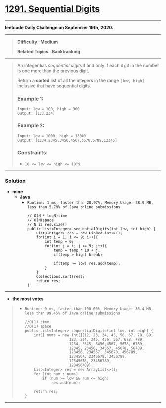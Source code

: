# [1291. Sequential Digits](https://leetcode.com/problems/sequential-digits/)

---

**leetcode Daily Challenge on September 19th, 2020.**

---

> **Difficulty** : **Medium**
>
> **Related Topics** : **Backtracking**

---

> An integer has *sequential digits* if and only if each digit in the number is one more than the previous digit.
>
> Return a **sorted** list of all the integers in the range `[low, high]` inclusive that have sequential digits.
>
>
>
> ### Example 1:
> ```
> Input: low = 100, high = 300
> Output: [123,234]
> ```
>
> ### Example 2:
> ```
> Input: low = 1000, high = 13000
> Output: [1234,2345,3456,4567,5678,6789,12345]
> ```
>
> ### Constraints:
> * `10 <= low <= high <= 10^9`


---


### Solution    
* **mine**
  * **Java**
    * `Runtime: 1 ms, faster than 20.97%, Memory Usage: 38.9 MB, less than 5.79% of Java online submissions`
      ```
      // O(N * logN)time
      // O(N)space
      // N is res.size()
      public List<Integer> sequentialDigits(int low, int high) {
          List<Integer> res = new LinkedList<>();
          for(int i = 1; i <= 9; i++){
              int temp = 0;
              for(int j = i; j <= 9; j++){
                  temp = temp * 10 + j;
                  if(temp > high) break;

                  if(temp >= low) res.add(temp);
              }
          }
          Collections.sort(res);
          return res;
      }
      ```

---


* **the most votes**
>  * `Runtime: 0 ms, faster than 100.00%, Memory Usage: 36.4 MB, less than 99.45% of Java online submissions`
>    ```
>    //O(1) time
>    //O(1) space
>    public List<Integer> sequentialDigits(int low, int high) {
>        int[] nums = new int[]{12, 23, 34, 45, 56, 67, 78, 89,
>                        123, 234, 345, 456, 567, 678, 789,
>                        1234, 2345, 3456,4567, 5678, 6789,
>                        12345, 23456, 34567, 45678, 56789,
>                        123456, 234567, 345678, 456789,
>                        1234567, 2345678, 3456789,
>                        12345678, 23456789,
>                        123456789};
>        List<Integer> res = new ArrayList<>();
>        for (int num : nums)
>            if (num >= low && num <= high)
>                res.add(num);
>
>        return res;
>    }
>    ```

---


